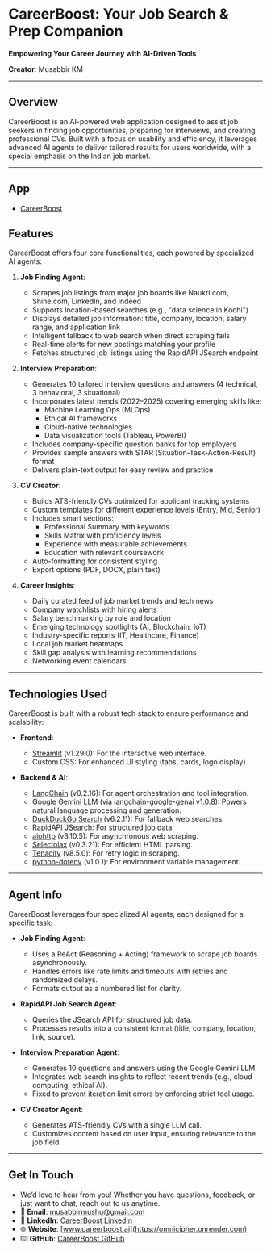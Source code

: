 # CareerBoost: Your Job Search & Prep Companion

**Empowering Your Career Journey with AI-Driven Tools**

**Creator**: Musabbir KM

---

## Overview

CareerBoost is an AI-powered web application designed to assist job seekers in finding job opportunities, preparing for interviews, and creating professional CVs. Built with a focus on usability and efficiency, it leverages advanced AI agents to deliver tailored results for users worldwide, with a special emphasis on the Indian job market.

---
## App
 - [CareerBoost](https://huggingface.co/spaces/Musabbirkm/CareerBoost)
## Features

CareerBoost offers four core functionalities, each powered by specialized AI agents:

1. **Job Finding Agent**:
   - Scrapes job listings from major job boards like Naukri.com, Shine.com, LinkedIn, and Indeed
   - Supports location-based searches (e.g., "data science in Kochi")
   - Displays detailed job information: title, company, location, salary range, and application link
   - Intelligent fallback to web search when direct scraping fails
   - Real-time alerts for new postings matching your profile
   - Fetches structured job listings using the RapidAPI JSearch endpoint

2. **Interview Preparation**:
   - Generates 10 tailored interview questions and answers (4 technical, 3 behavioral, 3 situational)
   - Incorporates latest trends (2022–2025) covering emerging skills like:
     - Machine Learning Ops (MLOps)
     - Ethical AI frameworks
     - Cloud-native technologies
     - Data visualization tools (Tableau, PowerBI)
   - Includes company-specific question banks for top employers
   - Provides sample answers with STAR (Situation-Task-Action-Result) format
   - Delivers plain-text output for easy review and practice

3. **CV Creator**:
   - Builds ATS-friendly CVs optimized for applicant tracking systems
   - Custom templates for different experience levels (Entry, Mid, Senior)
   - Includes smart sections:
     - Professional Summary with keywords
     - Skills Matrix with proficiency levels
     - Experience with measurable achievements
     - Education with relevant coursework
   - Auto-formatting for consistent styling
   - Export options (PDF, DOCX, plain text)

4. **Career Insights**:
   - Daily curated feed of job market trends and tech news
   - Company watchlists with hiring alerts
   - Salary benchmarking by role and location
   - Emerging technology spotlights (AI, Blockchain, IoT)
   - Industry-specific reports (IT, Healthcare, Finance)
   - Local job market heatmaps
   - Skill gap analysis with learning recommendations
   - Networking event calendars
---

## Technologies Used

CareerBoost is built with a robust tech stack to ensure performance and scalability:

- **Frontend**:
  - [Streamlit](https://streamlit.io/) (v1.29.0): For the interactive web interface.
  - Custom CSS: For enhanced UI styling (tabs, cards, logo display).

- **Backend & AI**:
  - [LangChain](https://python.langchain.com/) (v0.2.16): For agent orchestration and tool integration.
  - [Google Gemini LLM](https://cloud.google.com/vertex-ai/docs/generative-ai/model-reference/gemini) (via langchain-google-genai v1.0.8): Powers natural language processing and generation.
  - [DuckDuckGo Search](https://github.com/deedy5/duckduckgo_search) (v6.2.11): For fallback web searches.
  - [RapidAPI JSearch](https://rapidapi.com/letscrape-6bRBaM6guO5/api/jsearch): For structured job data.
  - [aiohttp](https://docs.aiohttp.org/) (v3.10.5): For asynchronous web scraping.
  - [Selectolax](https://github.com/rushter/selectolax) (v0.3.21): For efficient HTML parsing.
  - [Tenacity](https://github.com/jd/tenacity) (v8.5.0): For retry logic in scraping.
  - [python-dotenv](https://github.com/theskumar/python-dotenv) (v1.0.1): For environment variable management.

---

## Agent Info

CareerBoost leverages four specialized AI agents, each designed for a specific task:

- **Job Finding Agent**:
  - Uses a ReAct (Reasoning + Acting) framework to scrape job boards asynchronously.
  - Handles errors like rate limits and timeouts with retries and randomized delays.
  - Formats output as a numbered list for clarity.

- **RapidAPI Job Search Agent**:
  - Queries the JSearch API for structured job data.
  - Processes results into a consistent format (title, company, location, link, source).

- **Interview Preparation Agent**:
  - Generates 10 questions and answers using the Google Gemini LLM.
  - Integrates web search insights to reflect recent trends (e.g., cloud computing, ethical AI).
  - Fixed to prevent iteration limit errors by enforcing strict tool usage.

- **CV Creator Agent**:
  - Generates ATS-friendly CVs with a single LLM call.
  - Customizes content based on user input, ensuring relevance to the job field.

---

## Get In Touch
   - We’d love to hear from you! Whether you have questions, feedback, or just want to chat, reach out to us anytime.
   - 📧 **Email**: [musabbirmushu@gmail.com](mailto:musabbirmushu@gmail.com)  
   - 💼 **LinkedIn**: [CareerBoost LinkedIn](https://www.linkedin.com/in/muhammed-musabbir-km-0302b8212utm_source=share&utm_campaign=share_via&utm_content=profile&utm_medium=android_appt)
   - 🌐 **Website**: [www.careerboost.ai](https://omnicipher.onrender.com)  
   - ⌨️ **GitHub**: [CareerBoost GitHub](https://github.com/musabbirkm)
       
